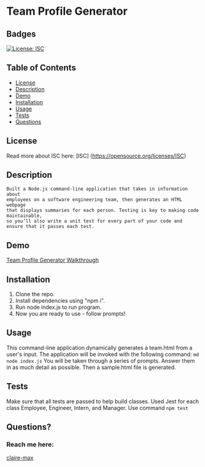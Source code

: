 # Team Profile Generator

  ## Badges
  [![License: ISC](https://img.shields.io/badge/License-ISC-blue.svg)](https://opensource.org/licenses/ISC)

  ## Table of Contents
  * [License](#license)
  * [Description](#description)
  * [Demo](#Demo)
  * [Installation](#installation)
  * [Usage](#usage)
  * [Tests](#tests)
  * [Questions](#questions)

  ## License
  Read more about ISC here:
  [ISC] (https://opensource.org/licenses/ISC)

## Description
    Built a Node.js command-line application that takes in information about 
    employees on a software engineering team, then generates an HTML webpage 
    that displays summaries for each person. Testing is key to making code maintainable, 
    so you’ll also write a unit test for every part of your code and ensure that it passes each test.
    
  ## Demo  
   
   [Team Profile Generator Walkthrough](https://drive.google.com/file/d/1DzmmQmZH330qjHqv_Yu1EE_wUFR2F4-J/view)

  ## Installation
  1. Clone the repo.
  2. Install dependencies using "npm i".  
  3. Run node index.js to run program.
  4. Now you are ready to use - follow prompts!

  ## Usage
  This command-line application dynamically generates a team.html from a user's input. The application will be invoked with the following command: ```md node index.js``` You will be taken through a series of prompts. Answer them in as much detail as possible. Then a sample.html file is generated. 

  ## Tests
  Make sure that all tests are passed to help build classes. Used Jest for each class Employee, Engineer, Intern, and Manager. Use command ```npm test```


  ## Questions?
  ### Reach me here: 
  [claire-max](https://github.com/claire-max)  